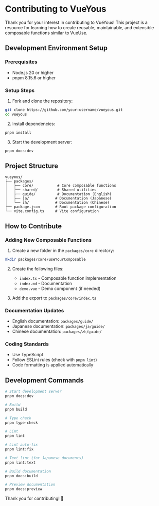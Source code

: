 # Contributing to VueYous

Thank you for your interest in contributing to VueYous! This project is a resource for learning how to create reusable, maintainable, and extensible composable functions similar to VueUse.

## Development Environment Setup

### Prerequisites

- Node.js 20 or higher
- pnpm 8.15.6 or higher

### Setup Steps

1. Fork and clone the repository:

```bash
git clone https://github.com/your-username/vueyous.git
cd vueyous
```

2. Install dependencies:

```bash
pnpm install
```

3. Start the development server:

```bash
pnpm docs:dev
```

## Project Structure

```
vueyous/
├── packages/
│   ├── core/           # Core composable functions
│   ├── shared/         # Shared utilities
│   ├── guide/          # Documentation (English)
│   ├── ja/            # Documentation (Japanese)
│   └── zh/            # Documentation (Chinese)
├── package.json       # Root package configuration
└── vite.config.ts     # Vite configuration
```

## How to Contribute

### Adding New Composable Functions

1. Create a new folder in the `packages/core` directory:

```bash
mkdir packages/core/useYourComposable
```

2. Create the following files:
   - `index.ts` - Composable function implementation
   - `index.md` - Documentation
   - `demo.vue` - Demo component (if needed)

3. Add the export to `packages/core/index.ts`

### Documentation Updates

- English documentation: `packages/guide/`
- Japanese documentation: `packages/ja/guide/`
- Chinese documentation: `packages/zh/guide/`

### Coding Standards

- Use TypeScript
- Follow ESLint rules (check with `pnpm lint`)
- Code formatting is applied automatically

## Development Commands

```bash
# Start development server
pnpm docs:dev

# Build
pnpm build

# Type check
pnpm type-check

# Lint
pnpm lint

# Lint auto-fix
pnpm lint:fix

# Text lint (for Japanese documents)
pnpm lint:text

# Build documentation
pnpm docs:build

# Preview documentation
pnpm docs:preview
```

Thank you for contributing! 🎉
